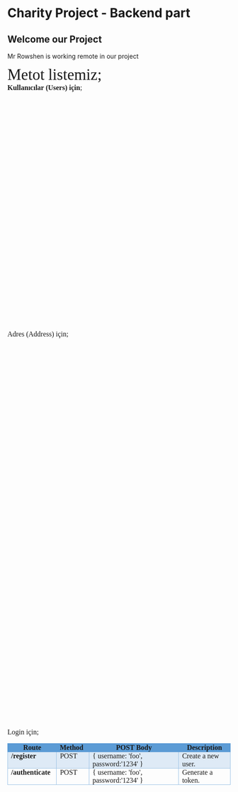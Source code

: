 # Charity Project - Backend part
## Welcome our Project
Mr Rowshen is working remote in our project

<p style='margin:0in;margin-bottom:.0001pt;font-size:16px;font-family:"Times New Roman",serif;'><span style="font-size:35px;">Metot listemiz;</span></p>
<p style='margin:0in;margin-bottom:.0001pt;font-size:16px;font-family:"Times New Roman",serif;'><strong>Kullanıcılar (Users) i&ccedil;in</strong>;</p>
<table style="width: 0.0pt;border-collapse:collapse;border: none;">
    <tbody>
        <tr>
            <td style="width: 14.966%; border-top: 1pt solid rgb(91, 155, 213); border-bottom: 1pt solid rgb(91, 155, 213); border-left: 1pt solid rgb(91, 155, 213); border-image: initial; border-right: none; background: rgb(91, 155, 213); padding: 0in 5.4pt; vertical-align: top;">
                <p style='margin:0in;margin-bottom:.0001pt;font-size:16px;font-family:"Times New Roman",serif;text-align:center;'><strong>Route</strong></p>
            </td>
            <td style="width: 9.6599%; border-top: 1pt solid rgb(91, 155, 213); border-left: none; border-bottom: 1pt solid rgb(91, 155, 213); border-right: none; background: rgb(91, 155, 213); padding: 0in 5.4pt; vertical-align: top;">
                <p style='margin:0in;margin-bottom:.0001pt;font-size:16px;font-family:"Times New Roman",serif;'><strong>Method</strong></p>
            </td>
            <td style="width: 30.7815%; border-top: 1pt solid rgb(91, 155, 213); border-left: none; border-bottom: 1pt solid rgb(91, 155, 213); border-right: none; background: rgb(91, 155, 213); padding: 0in 5.4pt; vertical-align: top;">
                <p style='margin:0in;margin-bottom:.0001pt;font-size:16px;font-family:"Times New Roman",serif;text-align:center;'><strong>POST Body</strong></p>
            </td>
            <td style="width: 40.1914%; border-top: 1pt solid rgb(91, 155, 213); border-right: 1pt solid rgb(91, 155, 213); border-bottom: 1pt solid rgb(91, 155, 213); border-image: initial; border-left: none; background: rgb(91, 155, 213); padding: 0in 5.4pt; vertical-align: top;">
                <p style='margin:0in;margin-bottom:.0001pt;font-size:16px;font-family:"Times New Roman",serif;text-align:center;'><strong>Description</strong></p>
            </td>
        </tr>
        <tr>
            <td style="width: 14.966%; border-right: 1pt solid rgb(156, 194, 229); border-bottom: 1pt solid rgb(156, 194, 229); border-left: 1pt solid rgb(156, 194, 229); border-image: initial; border-top: none; background: rgb(222, 234, 246); padding: 0in 5.4pt; vertical-align: top;">
                <p style='margin:0in;margin-bottom:.0001pt;font-size:16px;font-family:"Times New Roman",serif;'><strong><span style="color:red;">/api/users</span></strong></p>
            </td>
            <td style="width: 9.6599%; border-top: none; border-left: none; border-bottom: 1pt solid rgb(156, 194, 229); border-right: 1pt solid rgb(156, 194, 229); background: rgb(222, 234, 246); padding: 0in 5.4pt; vertical-align: top;">
                <p style='margin:0in;margin-bottom:.0001pt;font-size:16px;font-family:"Times New Roman",serif;'>GET</p>
            </td>
            <td style="width: 30.7815%; border-top: none; border-left: none; border-bottom: 1pt solid rgb(156, 194, 229); border-right: 1pt solid rgb(156, 194, 229); background: rgb(222, 234, 246); padding: 0in 5.4pt; vertical-align: top;">
                <p style='margin:0in;margin-bottom:.0001pt;font-size:16px;font-family:"Times New Roman",serif;'>Empty</p>
            </td>
            <td style="width: 40.1914%; border-top: none; border-left: none; border-bottom: 1pt solid rgb(156, 194, 229); border-right: 1pt solid rgb(156, 194, 229); background: rgb(222, 234, 246); padding: 0in 5.4pt; vertical-align: top;">
                <p style='margin:0in;margin-bottom:.0001pt;font-size:16px;font-family:"Times New Roman",serif;'>List all users.</p>
            </td>
        </tr>
        <tr>
            <td style="width: 14.966%; border-right: 1pt solid rgb(156, 194, 229); border-bottom: 1pt solid rgb(156, 194, 229); border-left: 1pt solid rgb(156, 194, 229); border-image: initial; border-top: none; padding: 0in 5.4pt; vertical-align: top;">
                <p style='margin:0in;margin-bottom:.0001pt;font-size:16px;font-family:"Times New Roman",serif;'><strong><span style="color:  red;">/api/users</span></strong></p>
            </td>
            <td style="width: 9.6599%; border-top: none; border-left: none; border-bottom: 1pt solid rgb(156, 194, 229); border-right: 1pt solid rgb(156, 194, 229); padding: 0in 5.4pt; vertical-align: top;">
                <p style='margin:0in;margin-bottom:.0001pt;font-size:16px;font-family:"Times New Roman",serif;'>POST</p>
            </td>
            <td style="width: 30.7815%; border-top: none; border-left: none; border-bottom: 1pt solid rgb(156, 194, 229); border-right: 1pt solid rgb(156, 194, 229); padding: 0in 5.4pt; vertical-align: top;">
                <p style='margin:0in;margin-bottom:.0001pt;font-size:16px;font-family:"Times New Roman",serif;line-height:13.5pt;background:#FFFFFE;'><span style='font-size:12px;font-family:"Courier New";color:black;'>{</span></p>
                <p style='margin:0in;margin-bottom:.0001pt;font-size:16px;font-family:"Times New Roman",serif;line-height:13.5pt;background:#FFFFFE;'><span style='font-size:12px;font-family:"Courier New";color:#A31515;'>&quot;firstname&quot;</span><span style='font-size:12px;font-family:"Courier New";color:black;'>:</span><span style='font-size:12px;font-family:"Courier New";color:#0451A5;'>&quot;davut&quot;</span><span style='font-size:12px;font-family:"Courier New";color:black;'>,</span><br><span style='font-size:12px;font-family:"Courier New";color:#A31515;'>&quot;lastname&quot;</span><span style='font-size:12px;font-family:"Courier New";color:black;'>:</span><span style='font-size:12px;font-family:"Courier New";color:#0451A5;'>&quot;blk&quot;</span><span style='font-size:12px;font-family:"Courier New";color:black;'>,</span><span style='font-size:12px;font-family:"Courier New";color:#A31515;'>&nbsp;</span><br><span style='font-size:12px;font-family:"Courier New";color:#A31515;'>&quot;email&quot;</span><span style='font-size:12px;font-family:  "Courier New";color:black;'>:</span><span style='font-size:12px;font-family:"Courier New";color:#0451A5;'>&quot;dvut@mail.com&quot;</span><span style='font-size:12px;font-family:"Courier New";color:black;'>,</span><br><span style='font-size:12px;font-family:"Courier New";color:#A31515;'>&quot;username&quot;</span><span style='font-size:12px;font-family:"Courier New";color:black;'>:</span><span style='font-size:12px;font-family:"Courier New";color:#0451A5;'>&quot;dvtblk&quot;</span><span style='font-size:12px;font-family:"Courier New";color:black;'>,</span><br><span style='font-size:12px;font-family:"Courier New";color:#A31515;'>&quot;password&quot;</span><span style='font-size:12px;font-family:"Courier New";color:black;'>:</span><span style='font-size:12px;font-family:"Courier New";color:#0451A5;'>&quot;dvtblk&quot;</span><span style='font-size:12px;font-family:"Courier New";color:black;'>,</span><br><span style='font-size:12px;font-family:"Courier New";color:#A31515;'>&quot;phone&quot;</span><span style='font-size:12px;font-family:"Courier New";color:black;'>:</span><span style='font-size:12px;font-family:"Courier New";color:#0451A5;'>&quot;+123456789&quot;</span></p>
                <p style='margin:0in;margin-bottom:.0001pt;font-size:16px;font-family:"Times New Roman",serif;line-height:13.5pt;background:#FFFFFE;'><span style='font-size:12px;font-family:"Courier New";color:black;'>}</span></p>
                <p style='margin:0in;margin-bottom:.0001pt;font-size:16px;font-family:"Times New Roman",serif;'>&nbsp;</p>
            </td>
            <td style="width: 40.1914%; border-top: none; border-left: none; border-bottom: 1pt solid rgb(156, 194, 229); border-right: 1pt solid rgb(156, 194, 229); padding: 0in 5.4pt; vertical-align: top;">
                <p style='margin:0in;margin-bottom:.0001pt;font-size:16px;font-family:"Times New Roman",serif;'><span style="font-size:11px;">Create a new user.</span></p>
                <p style='margin:0in;margin-bottom:.0001pt;font-size:16px;font-family:"Times New Roman",serif;line-height:13.5pt;background:#FFFFFE;'><span style='font-size:11px;font-family:"Courier New";color:black;'>[ {</span><br><span style='font-size:11px;font-family:"Courier New";color:#A31515;'>&quot;role&quot;</span><span style='font-size:11px;font-family:"Courier New";color:black;'>:&nbsp;</span><span style='font-size:11px;font-family:"Courier New";color:#0451A5;'>&quot;User&quot;</span><span style='font-size:11px;font-family:"Courier New";color:black;'>,</span><br><span style='font-size:11px;font-family:"Courier New";color:#A31515;'>&quot;firstname&quot;</span><span style='font-size:11px;font-family:"Courier New";color:black;'>:&nbsp;</span><span style='font-size:11px;font-family:"Courier New";color:#0451A5;'>&quot;davut&quot;</span><span style='font-size:11px;font-family:"Courier New";color:black;'>,</span><br><span style='font-size:11px;font-family:"Courier New";color:#A31515;'>&quot;lastname&quot;</span><span style='font-size:11px;font-family:"Courier New";color:black;'>:&nbsp;</span><span style='font-size:11px;font-family:"Courier New";color:#0451A5;'>&quot;blk&quot;</span><span style='font-size:11px;font-family:"Courier New";color:black;'>,</span><br><span style='font-size:11px;font-family:"Courier New";color:#A31515;'>&quot;email&quot;</span><span style='font-size:11px;font-family:"Courier New";color:black;'>:&nbsp;</span><span style='font-size:11px;font-family:"Courier New";color:#0451A5;'>&quot;davt@mail.com&quot;</span><span style='font-size:11px;font-family:"Courier New";color:black;'>,</span><br><span style='font-size:11px;font-family:"Courier New";color:#A31515;'>&quot;username&quot;</span><span style='font-size:11px;font-family:"Courier New";color:black;'>:&nbsp;</span><span style='font-size:11px;font-family:"Courier New";color:#0451A5;'>&quot;dvtblk&quot;</span><span style='font-size:11px;font-family:"Courier New";color:black;'>,</span><br><span style='font-size:11px;font-family:"Courier New";color:#A31515;'>&quot;password&quot;</span><span style='font-size:11px;font-family:"Courier New";color:black;'>:&nbsp;</span><span style='font-size:11px;font-family:"Courier New";color:#0451A5;'>&quot;dvtblk&quot;</span><span style='font-size:11px;font-family:"Courier New";color:black;'>,</span><br><span style='font-size:11px;font-family:"Courier New";color:#A31515;'>&quot;company&quot;</span><span style='font-size:11px;font-family:"Courier New";color:black;'>:&nbsp;</span><strong><span style='font-size:11px;font-family:"Courier New";color:#0451A5;'>null</span></strong><span style='font-size:11px;font-family:"Courier New";color:black;'>,</span><br><span style='font-size:11px;font-family:"Courier New";color:#A31515;'>&quot;address&quot;</span><span style='font-size:11px;font-family:"Courier New";color:black;'>:&nbsp;</span><strong><span style='font-size:11px;font-family:"Courier New";color:#0451A5;'>null</span></strong><span style='font-size:11px;font-family:"Courier New";color:black;'>,</span><br><span style='font-size:11px;font-family:"Courier New";color:#A31515;'>&quot;phone&quot;</span><span style='font-size:11px;font-family:"Courier New";color:black;'>:&nbsp;</span><span style='font-size:11px;font-family:"Courier New";color:#098658;'>123456789</span><span style='font-size:11px;font-family:"Courier New";color:black;'>,</span><br><span style='font-size:11px;font-family:"Courier New";color:#A31515;'>&quot;last_login&quot;</span><span style='font-size:11px;font-family:"Courier New";color:black;'>:&nbsp;</span><span style='font-size:11px;font-family:"Courier New";color:#0451A5;'>&quot;2021-03-18T14:52:37.047Z&quot;</span><span style='font-size:11px;font-family:"Courier New";color:black;'>,</span><br><span style='font-size:11px;font-family:"Courier New";color:#A31515;'>&quot;id&quot;</span><span style='font-size:11px;font-family:"Courier New";color:black;'>:&nbsp;</span><span style='font-size:11px;font-family:"Courier New";color:#0451A5;'>&quot;6053693574905c049a25c9d8&quot;</span><br><span style='font-size:11px;font-family:"Courier New";color:black;'>&nbsp;}]</span></p>
            </td>
        </tr>
        <tr>
            <td style="width: 14.966%; border-right: 1pt solid rgb(156, 194, 229); border-bottom: 1pt solid rgb(156, 194, 229); border-left: 1pt solid rgb(156, 194, 229); border-image: initial; border-top: none; background: rgb(222, 234, 246); padding: 0in 5.4pt; vertical-align: top;">
                <p style='margin:0in;margin-bottom:.0001pt;font-size:16px;font-family:"Times New Roman",serif;'><strong><span style="color:red;">/api/users/:id</span></strong></p>
            </td>
            <td style="width: 9.6599%; border-top: none; border-left: none; border-bottom: 1pt solid rgb(156, 194, 229); border-right: 1pt solid rgb(156, 194, 229); background: rgb(222, 234, 246); padding: 0in 5.4pt; vertical-align: top;">
                <p style='margin:0in;margin-bottom:.0001pt;font-size:16px;font-family:"Times New Roman",serif;'>GET</p>
            </td>
            <td style="width: 30.7815%; border-top: none; border-left: none; border-bottom: 1pt solid rgb(156, 194, 229); border-right: 1pt solid rgb(156, 194, 229); background: rgb(222, 234, 246); padding: 0in 5.4pt; vertical-align: top;">
                <p style='margin:0in;margin-bottom:.0001pt;font-size:16px;font-family:"Times New Roman",serif;'>Empty</p>
            </td>
            <td style="width: 40.1914%; border-top: none; border-left: none; border-bottom: 1pt solid rgb(156, 194, 229); border-right: 1pt solid rgb(156, 194, 229); background: rgb(222, 234, 246); padding: 0in 5.4pt; vertical-align: top;">
                <p style='margin:0in;margin-bottom:.0001pt;font-size:16px;font-family:"Times New Roman",serif;'>Get a user.</p>
            </td>
        </tr>
        <tr>
            <td style="width: 14.966%; border-right: 1pt solid rgb(156, 194, 229); border-bottom: 1pt solid rgb(156, 194, 229); border-left: 1pt solid rgb(156, 194, 229); border-image: initial; border-top: none; padding: 0in 5.4pt; vertical-align: top;">
                <p style='margin:0in;margin-bottom:.0001pt;font-size:16px;font-family:"Times New Roman",serif;'><strong><span style="color:  red;">/api/users/:id</span></strong></p>
            </td>
            <td style="width: 9.6599%; border-top: none; border-left: none; border-bottom: 1pt solid rgb(156, 194, 229); border-right: 1pt solid rgb(156, 194, 229); padding: 0in 5.4pt; vertical-align: top;">
                <p style='margin:0in;margin-bottom:.0001pt;font-size:16px;font-family:"Times New Roman",serif;'>PUT</p>
            </td>
            <td style="width: 30.7815%; border-top: none; border-left: none; border-bottom: 1pt solid rgb(156, 194, 229); border-right: 1pt solid rgb(156, 194, 229); padding: 0in 5.4pt; vertical-align: top;">
                <p style='margin:0in;margin-bottom:.0001pt;font-size:16px;font-family:"Times New Roman",serif;line-height:13.5pt;background:#FFFFFE;'><span style='font-size:12px;font-family:"Courier New";color:black;'>{</span></p>
                <p style='margin:0in;margin-bottom:.0001pt;font-size:16px;font-family:"Times New Roman",serif;line-height:13.5pt;background:#FFFFFE;'><span style='font-size:12px;font-family:"Courier New";color:#A31515;'>&quot;firstname&quot;</span><span style='font-size:12px;font-family:"Courier New";color:black;'>:</span><span style='font-size:12px;font-family:"Courier New";color:#0451A5;'>&quot;john2&quot;</span><span style='font-size:12px;font-family:"Courier New";color:black;'>,</span><br><span style='font-size:12px;font-family:"Courier New";color:#A31515;'>&quot;lastname&quot;</span><span style='font-size:12px;font-family:"Courier New";color:black;'>:</span><span style='font-size:12px;font-family:"Courier New";color:#0451A5;'>&quot;doe2&quot;</span><span style='font-size:12px;font-family:"Courier New";color:black;'>, &nbsp;&nbsp;</span><br><span style='font-size:12px;font-family:"Courier New";color:#A31515;'>&quot;email&quot;</span><span style='font-size:12px;font-family:"Courier New";color:black;'>:</span><span style='font-size:12px;font-family:"Courier New";color:#0451A5;'>&quot;jhn@exple.com&quot;</span><span style='font-size:12px;font-family:"Courier New";color:black;'>,</span><br><span style='font-size:12px;font-family:"Courier New";color:#A31515;'>&quot;username&quot;</span><span style='font-size:12px;font-family:"Courier New";color:black;'>:</span><span style='font-size:12px;font-family:"Courier New";color:#0451A5;'>&quot;johndoe2&quot;</span><span style='font-size:12px;font-family:"Courier New";color:black;'>,</span><br><span style='font-size:12px;font-family:"Courier New";color:#A31515;'>&quot;password&quot;</span><span style='font-size:12px;font-family:"Courier New";color:black;'>:</span><span style='font-size:12px;font-family:"Courier New";color:#0451A5;'>&quot;johndoe2&quot;</span><span style='font-size:12px;font-family:"Courier New";color:black;'>,</span><br><span style='font-size:12px;font-family:"Courier New";color:#A31515;'>&quot;phone&quot;</span><span style='font-size:12px;font-family:"Courier New";color:black;'>:</span><span style='font-size:12px;font-family:"Courier New";color:#0451A5;'>&quot;+12345678922222&quot;</span></p>
                <p style='margin:0in;margin-bottom:.0001pt;font-size:16px;font-family:"Times New Roman",serif;line-height:13.5pt;background:#FFFFFE;'><span style='font-size:12px;font-family:"Courier New";color:black;'>}</span></p>
            </td>
            <td style="width: 40.1914%; border-top: none; border-left: none; border-bottom: 1pt solid rgb(156, 194, 229); border-right: 1pt solid rgb(156, 194, 229); padding: 0in 5.4pt; vertical-align: top;">
                <p style='margin:0in;margin-bottom:.0001pt;font-size:16px;font-family:"Times New Roman",serif;'>Update a user with new info.</p>
            </td>
        </tr>
        <tr>
            <td style="width: 14.966%; border-right: 1pt solid rgb(156, 194, 229); border-bottom: 1pt solid rgb(156, 194, 229); border-left: 1pt solid rgb(156, 194, 229); border-image: initial; border-top: none; background: rgb(222, 234, 246); padding: 0in 5.4pt; vertical-align: top;">
                <p style='margin:0in;margin-bottom:.0001pt;font-size:16px;font-family:"Times New Roman",serif;'><strong><span style="color:red;">/api/users/:id</span></strong></p>
            </td>
            <td style="width: 9.6599%; border-top: none; border-left: none; border-bottom: 1pt solid rgb(156, 194, 229); border-right: 1pt solid rgb(156, 194, 229); background: rgb(222, 234, 246); padding: 0in 5.4pt; vertical-align: top;">
                <p style='margin:0in;margin-bottom:.0001pt;font-size:16px;font-family:"Times New Roman",serif;'>DELETE</p>
            </td>
            <td style="width: 30.7815%; border-top: none; border-left: none; border-bottom: 1pt solid rgb(156, 194, 229); border-right: 1pt solid rgb(156, 194, 229); background: rgb(222, 234, 246); padding: 0in 5.4pt; vertical-align: top;">
                <p style='margin:0in;margin-bottom:.0001pt;font-size:16px;font-family:"Times New Roman",serif;'>Empty</p>
            </td>
            <td style="width: 40.1914%; border-top: none; border-left: none; border-bottom: 1pt solid rgb(156, 194, 229); border-right: 1pt solid rgb(156, 194, 229); background: rgb(222, 234, 246); padding: 0in 5.4pt; vertical-align: top;">
                <p style='margin:0in;margin-bottom:.0001pt;font-size:16px;font-family:"Times New Roman",serif;'>Delete a user.</p>
            </td>
        </tr>
        <tr>
            <td style="width: 14.966%; border-right: 1pt solid rgb(156, 194, 229); border-bottom: 1pt solid rgb(156, 194, 229); border-left: 1pt solid rgb(156, 194, 229); border-image: initial; border-top: none; padding: 0in 5.4pt; vertical-align: top;">
                <p style='margin:0in;margin-bottom:.0001pt;font-size:16px;font-family:"Times New Roman",serif;'><strong><span style="color:  red;">/api/users/</span></strong></p>
            </td>
            <td style="width: 9.6599%; border-top: none; border-left: none; border-bottom: 1pt solid rgb(156, 194, 229); border-right: 1pt solid rgb(156, 194, 229); padding: 0in 5.4pt; vertical-align: top;">
                <p style='margin:0in;margin-bottom:.0001pt;font-size:16px;font-family:"Times New Roman",serif;'><span style="color:red;">DELETE</span></p>
            </td>
            <td style="width: 30.7815%; border-top: none; border-left: none; border-bottom: 1pt solid rgb(156, 194, 229); border-right: 1pt solid rgb(156, 194, 229); padding: 0in 5.4pt; vertical-align: top;">
                <p style='margin:0in;margin-bottom:.0001pt;font-size:16px;font-family:"Times New Roman",serif;'><span style="color:red;">Empty</span></p>
            </td>
            <td style="width: 40.1914%; border-top: none; border-left: none; border-bottom: 1pt solid rgb(156, 194, 229); border-right: 1pt solid rgb(156, 194, 229); padding: 0in 5.4pt; vertical-align: top;">
                <p style='margin:0in;margin-bottom:.0001pt;font-size:16px;font-family:"Times New Roman",serif;'><span style="color:red;">Delete all users.</span></p>
            </td>
        </tr>
    </tbody>
</table>
<p style='margin:0in;margin-bottom:.0001pt;font-size:16px;font-family:"Times New Roman",serif;'>Adres (Address) i&ccedil;in;</p>
<table style="width: 0.0pt;border-collapse:collapse;border: none;">
    <tbody>
        <tr>
            <td style="width: 112.25pt;border-top: 1pt solid rgb(91, 155, 213);border-bottom: 1pt solid rgb(91, 155, 213);border-left: 1pt solid rgb(91, 155, 213);border-image: initial;border-right: none;background: rgb(91, 155, 213);padding: 0in 5.4pt;vertical-align: top;">
                <p style='margin:0in;margin-bottom:.0001pt;font-size:16px;font-family:"Times New Roman",serif;text-align:center;'><strong>Route</strong></p>
            </td>
            <td style="width: 40.5pt;border-top: 1pt solid rgb(91, 155, 213);border-left: none;border-bottom: 1pt solid rgb(91, 155, 213);border-right: none;background: rgb(91, 155, 213);padding: 0in 5.4pt;vertical-align: top;">
                <p style='margin:0in;margin-bottom:.0001pt;font-size:16px;font-family:"Times New Roman",serif;'><strong>Method</strong></p>
            </td>
            <td style="width: 36.1702%; border-top: 1pt solid rgb(91, 155, 213); border-left: none; border-bottom: 1pt solid rgb(91, 155, 213); border-right: none; background: rgb(91, 155, 213); padding: 0in 5.4pt; vertical-align: top;">
                <p style='margin:0in;margin-bottom:.0001pt;font-size:16px;font-family:"Times New Roman",serif;text-align:center;'><strong>POST Body</strong></p>
            </td>
            <td style="width: 35.1882%; border-top: 1pt solid rgb(91, 155, 213); border-right: 1pt solid rgb(91, 155, 213); border-bottom: 1pt solid rgb(91, 155, 213); border-image: initial; border-left: none; background: rgb(91, 155, 213); padding: 0in 5.4pt; vertical-align: top;">
                <p style='margin:0in;margin-bottom:.0001pt;font-size:16px;font-family:"Times New Roman",serif;text-align:center;'><strong>Description</strong></p>
            </td>
        </tr>
        <tr>
            <td style="width: 112.25pt;border-right: 1pt solid rgb(156, 194, 229);border-bottom: 1pt solid rgb(156, 194, 229);border-left: 1pt solid rgb(156, 194, 229);border-image: initial;border-top: none;background: rgb(222, 234, 246);padding: 0in 5.4pt;vertical-align: top;">
                <p style='margin:0in;margin-bottom:.0001pt;font-size:16px;font-family:"Times New Roman",serif;'><strong>/api/address</strong></p>
            </td>
            <td style="width: 40.5pt;border-top: none;border-left: none;border-bottom: 1pt solid rgb(156, 194, 229);border-right: 1pt solid rgb(156, 194, 229);background: rgb(222, 234, 246);padding: 0in 5.4pt;vertical-align: top;">
                <p style='margin:0in;margin-bottom:.0001pt;font-size:16px;font-family:"Times New Roman",serif;'>GET</p>
            </td>
            <td style="width: 36.1702%; border-top: none; border-left: none; border-bottom: 1pt solid rgb(156, 194, 229); border-right: 1pt solid rgb(156, 194, 229); background: rgb(222, 234, 246); padding: 0in 5.4pt; vertical-align: top;">
                <p style='margin:0in;margin-bottom:.0001pt;font-size:16px;font-family:"Times New Roman",serif;'>Empty</p>
            </td>
            <td style="width: 35.1882%; border-top: none; border-left: none; border-bottom: 1pt solid rgb(156, 194, 229); border-right: 1pt solid rgb(156, 194, 229); background: rgb(222, 234, 246); padding: 0in 5.4pt; vertical-align: top;">
                <p style='margin:0in;margin-bottom:.0001pt;font-size:16px;font-family:"Times New Roman",serif;'>List all addresses.</p>
            </td>
        </tr>
        <tr>
            <td style="width: 112.25pt;border-right: 1pt solid rgb(156, 194, 229);border-bottom: 1pt solid rgb(156, 194, 229);border-left: 1pt solid rgb(156, 194, 229);border-image: initial;border-top: none;padding: 0in 5.4pt;height: 8.75pt;vertical-align: top;">
                <p style='margin:0in;margin-bottom:.0001pt;font-size:16px;font-family:"Times New Roman",serif;'><strong>/api/address</strong></p>
            </td>
            <td style="width: 40.5pt;border-top: none;border-left: none;border-bottom: 1pt solid rgb(156, 194, 229);border-right: 1pt solid rgb(156, 194, 229);padding: 0in 5.4pt;height: 8.75pt;vertical-align: top;">
                <p style='margin:0in;margin-bottom:.0001pt;font-size:16px;font-family:"Times New Roman",serif;'>POST</p>
            </td>
            <td style="width: 36.1702%; border-top: none; border-left: none; border-bottom: 1pt solid rgb(156, 194, 229); border-right: 1pt solid rgb(156, 194, 229); padding: 0in 5.4pt; height: 8.75pt; vertical-align: top;">
                <p style='margin:0in;margin-bottom:.0001pt;font-size:16px;font-family:"Times New Roman",serif;line-height:13.5pt;background:#FFFFFE;'><span style='font-size:12px;font-family:"Courier New";color:black;'>{</span><br><span style='font-size:12px;font-family:"Courier New";color:#A31515;'>&quot;address_name&quot;</span><span style='font-size:12px;font-family:"Courier New";color:black;'>:</span><span style='font-size:12px;font-family:"Courier New";color:#0451A5;'>&quot;ev&quot;</span><span style='font-size:12px;font-family:"Courier New";color:black;'>,</span><br><span style='font-size:12px;font-family:"Courier New";color:#A31515;'>&quot;address_title&quot;</span><span style='font-size:12px;font-family:"Courier New";color:black;'>:</span><span style='font-size:12px;font-family:"Courier New";color:#0451A5;'>&quot;Evim&quot;</span><span style='font-size:12px;font-family:"Courier New";color:black;'>,</span><br><span style='font-size:12px;font-family:"Courier New";color:#A31515;'>&quot;country&quot;</span><span style='font-size:12px;font-family:"Courier New";color:black;'>:</span><span style='font-size:12px;font-family:"Courier New";color:#0451A5;'>&quot;Turkey&quot;</span><span style='font-size:12px;font-family:"Courier New";color:black;'>,</span><br><span style='font-size:12px;font-family:"Courier New";color:#A31515;'>&quot;city&quot;</span><span style='font-size:12px;font-family:"Courier New";color:black;'>:</span><span style='font-size:12px;font-family:"Courier New";color:#0451A5;'>&quot;Manisa&quot;</span><span style='font-size:12px;font-family:"Courier New";color:black;'>,</span><br><span style='font-size:12px;font-family:"Courier New";color:#A31515;'>&quot;state&quot;</span><span style='font-size:12px;font-family:"Courier New";color:black;'>:</span><span style='font-size:12px;font-family:"Courier New";color:#0451A5;'>&quot;Turgutlu&quot;</span><span style='font-size:12px;font-family:"Courier New";color:black;'>,</span><br><span style='font-size:12px;font-family:"Courier New";color:#A31515;'>&quot;post_code&quot;</span><span style='font-size:12px;font-family:"Courier New";color:black;'>:</span><span style='font-size:12px;font-family:"Courier New";color:#0451A5;'>&quot;45310&quot;</span><span style='font-size:12px;font-family:"Courier New";color:black;'>,</span><br><span style='font-size:12px;font-family:"Courier New";color:#A31515;'>&quot;id&quot;</span><span style='font-size:12px;font-family:"Courier New";color:black;'>:</span><span style='font-size:12px;font-family:"Courier New";color:#0451A5;'>&quot;</span><span style='font-size: 9px; font-family: "Courier New"; color: rgb(4, 81, 165);'>6053704974905c049a25c9de</span><span style='font-size:12px;font-family:"Courier New";color:#0451A5;'>&quot;</span><br><span style='font-size:12px;font-family:"Courier New";color:black;'>}</span></p>
            </td>
            <td style="width: 35.1882%; border-top: none; border-left: none; border-bottom: 1pt solid rgb(156, 194, 229); border-right: 1pt solid rgb(156, 194, 229); padding: 0in 5.4pt; height: 8.75pt; vertical-align: top;">
                <p style='margin:0in;margin-bottom:.0001pt;font-size:16px;font-family:"Times New Roman",serif;line-height:13.5pt;background:#FFFFFE;'><span style="font-size:11px;">Create a new address.</span><span style='font-size:11px;font-family:"Courier New";color:black;'>&nbsp;{</span><br><span style='font-size:11px;font-family:"Courier New";color:#A31515;'>&quot;role&quot;</span><span style='font-size:11px;font-family:"Courier New";color:black;'>:&nbsp;</span><span style='font-size:11px;font-family:"Courier New";color:#0451A5;'>&quot;User&quot;</span><span style='font-size:11px;font-family:"Courier New";color:black;'>,</span><br><span style='font-size:11px;font-family:"Courier New";color:#A31515;'>&quot;firstname&quot;</span><span style='font-size:11px;font-family:"Courier New";color:black;'>:&nbsp;</span><span style='font-size:11px;font-family:"Courier New";color:#0451A5;'>&quot;john3</span><br><span style='font-size:11px;font-family:"Courier New";color:#A31515;'>&quot;lastname&quot;</span><span style='font-size:11px;font-family:"Courier New";color:black;'>:&nbsp;</span><span style='font-size:11px;font-family:"Courier New";color:#0451A5;'>&quot;doe2&quot;</span><span style='font-size:11px;font-family:"Courier New";color:black;'>,</span><br><span style='font-size:11px;font-family:"Courier New";color:#A31515;'>&quot;email&quot;</span><span style='font-size:11px;font-family:"Courier New";color:black;'>:&nbsp;</span><span style='font-size:11px;font-family:"Courier New";color:#0451A5;'>&quot;john@exple2.com&quot;</span><span style='font-size:11px;font-family:"Courier New";color:black;'>,</span><br><span style='font-size:11px;font-family:"Courier New";color:#A31515;'>&quot;username&quot;</span><span style='font-size:11px;font-family:"Courier New";color:black;'>:&nbsp;</span><span style='font-size:11px;font-family:"Courier New";color:#0451A5;'>&quot;johndoe3&quot;</span><span style='font-size:11px;font-family:"Courier New";color:black;'>,</span><br><span style='font-size:11px;font-family:"Courier New";color:#A31515;'>&quot;password&quot;</span><span style='font-size:11px;font-family:"Courier New";color:black;'>:&nbsp;</span><span style='font-size:11px;font-family:"Courier New";color:#0451A5;'>&quot;johndoe2&quot;</span><span style='font-size:11px;font-family:"Courier New";color:black;'>,</span><br><span style='font-size:11px;font-family:"Courier New";color:#A31515;'>&quot;company&quot;</span><span style='font-size:11px;font-family:"Courier New";color:black;'>:&nbsp;</span><strong><span style='font-size:11px;font-family:"Courier New";color:#0451A5;'>null</span></strong><span style='font-size:11px;font-family:"Courier New";color:black;'>,</span><br><strong><span style='font-size:11px;font-family:"Courier New";color:#FFC000;'>&quot;</span></strong><strong><span style='font-size:11px;font-family:"Courier New";color:#C00000;'>address</span></strong><strong><span style='font-size:11px;font-family:"Courier New";color:#FFC000;'>&quot;:&nbsp;</span></strong><strong><span style='font-size:11px;font-family:"Courier New";color:#00B050;'>&quot;</span><span style='font-size: 8px; font-family: "Courier New"; color: rgb(0, 176, 80);'>605377f94ab73b05a7343664</span><span style='font-size:11px;font-family:"Courier New";color:#00B050;'>&quot;,</span></strong><br><span style='font-size:11px;font-family:"Courier New";color:#A31515;'>&quot;phone&quot;</span><span style='font-size:11px;font-family:"Courier New";color:black;'>:&nbsp;</span><span style='font-size:11px;font-family:"Courier New";color:#0070C0;'>12345678922222</span><span style='font-size:11px;font-family:"Courier New";color:black;'>,</span><br><span style='font-size:11px;font-family:"Courier New";color:#A31515;'>&quot;last_login&quot;</span><span style='font-size:11px;font-family:"Courier New";color:black;'>:&nbsp;</span><br><span style='font-size: 11px; font-family: "Courier New"; color: rgb(4, 81, 165);'>&quot;</span><span style="font-size: 11px;"><span style='font-family: "Courier New"; color: rgb(4, 81, 165);'>2021-03-18T15:22:49.571Z&quot;</span><span style='font-family: "Courier New"; color: black;'>,</span><br></span><span style='font-size:11px;font-family:"Courier New";color:#A31515;'>&quot;id&quot;</span><span style='font-size:11px;font-family:"Courier New";color:black;'>:&nbsp;</span><br><span style='font-size:11px;font-family:"Courier New";color:#0451A5;'>&quot;</span><span style='font-size: 11px; font-family: "Courier New"; color: rgb(4, 81, 165);'>6053704974905c049a25c9de</span><span style='font-size:11px;font-family:"Courier New";color:#0451A5;'>&quot;</span><br><span style='font-size:11px;font-family:"Courier New";color:black;'>}</span></p>
                <p style='margin:0in;margin-bottom:.0001pt;font-size:16px;font-family:"Times New Roman",serif;line-height:13.5pt;background:#FFFFFE;'><span style='font-size:11px;font-family:"Courier New";color:black;'>&nbsp;</span></p>
                <p style='margin:0in;margin-bottom:.0001pt;font-size:16px;font-family:"Times New Roman",serif;line-height:13.5pt;background:#FFFFFE;'><span style="font-size:7px;">&nbsp;</span></p>
            </td>
        </tr>
        <tr>
            <td style="width: 112.25pt;border-right: 1pt solid rgb(156, 194, 229);border-bottom: 1pt solid rgb(156, 194, 229);border-left: 1pt solid rgb(156, 194, 229);border-image: initial;border-top: none;background: rgb(222, 234, 246);padding: 0in 5.4pt;vertical-align: top;">
                <p style='margin:0in;margin-bottom:.0001pt;font-size:16px;font-family:"Times New Roman",serif;'><strong>/api/ address /:id</strong></p>
            </td>
            <td style="width: 40.5pt;border-top: none;border-left: none;border-bottom: 1pt solid rgb(156, 194, 229);border-right: 1pt solid rgb(156, 194, 229);background: rgb(222, 234, 246);padding: 0in 5.4pt;vertical-align: top;">
                <p style='margin:0in;margin-bottom:.0001pt;font-size:16px;font-family:"Times New Roman",serif;'>GET</p>
            </td>
            <td style="width: 36.1702%; border-top: none; border-left: none; border-bottom: 1pt solid rgb(156, 194, 229); border-right: 1pt solid rgb(156, 194, 229); background: rgb(222, 234, 246); padding: 0in 5.4pt; vertical-align: top;">
                <p style='margin:0in;margin-bottom:.0001pt;font-size:16px;font-family:"Times New Roman",serif;'>Empty</p>
                <p style='margin:0in;margin-bottom:.0001pt;font-size:16px;font-family:"Times New Roman",serif;'>&nbsp;</p>
                <p style='margin:0in;margin-bottom:.0001pt;font-size:16px;font-family:"Times New Roman",serif;'>&nbsp;</p>
                <p style='margin:0in;margin-bottom:.0001pt;font-size:16px;font-family:"Times New Roman",serif;'>&nbsp;</p>
                <p style='margin:0in;margin-bottom:.0001pt;font-size:16px;font-family:"Times New Roman",serif;'>&nbsp;</p>
            </td>
            <td style="width: 35.1882%; border-top: none; border-left: none; border-bottom: 1pt solid rgb(156, 194, 229); border-right: 1pt solid rgb(156, 194, 229); background: rgb(222, 234, 246); padding: 0in 5.4pt; vertical-align: top;">
                <p style='margin:0in;margin-bottom:.0001pt;font-size:16px;font-family:"Times New Roman",serif;'>Get an address.</p>
                <p style='margin:0in;margin-bottom:.0001pt;font-size:16px;font-family:"Times New Roman",serif;line-height:13.5pt;background:#FFFFFE;'><span style='font-size:11px;font-family:"Courier New";color:black;'>{</span></p>
                <p style='margin:0in;margin-bottom:.0001pt;font-size:16px;font-family:"Times New Roman",serif;line-height:13.5pt;background:#FFFFFE;'><span style='font-size:11px;font-family:"Courier New";color:#A31515;'>&quot;address_name&quot;</span><span style='font-size:11px;font-family:"Courier New";color:black;'>:&nbsp;</span><span style='font-size:11px;font-family:"Courier New";color:#0451A5;'>&quot;ev&quot;</span><span style='font-size:11px;font-family:"Courier New";color:black;'>,</span><br><span style='font-size:11px;font-family:"Courier New";color:#A31515;'>&quot;address_title&quot;</span><span style='font-size:11px;font-family:"Courier New";color:black;'>:&nbsp;</span><span style='font-size:11px;font-family:"Courier New";color:#0451A5;'>&quot;Evim&quot;</span><span style='font-size:11px;font-family:"Courier New";color:black;'>,</span><br><span style='font-size:11px;font-family:"Courier New";color:#A31515;'>&quot;country&quot;</span><span style='font-size:11px;font-family:"Courier New";color:black;'>:&nbsp;</span><span style='font-size:11px;font-family:"Courier New";color:#0451A5;'>&quot;Turkey&quot;</span><span style='font-size:11px;font-family:"Courier New";color:black;'>,</span><br><span style='font-size:11px;font-family:"Courier New";color:#A31515;'>&quot;city&quot;</span><span style='font-size:11px;font-family:"Courier New";color:black;'>:&nbsp;</span><span style='font-size:11px;font-family:"Courier New";color:#0451A5;'>&quot;Manisa&quot;</span><span style='font-size:11px;font-family:"Courier New";color:black;'>,</span><br><span style='font-size:11px;font-family:"Courier New";color:#A31515;'>&quot;state&quot;</span><span style='font-size:11px;font-family:"Courier New";color:black;'>:&nbsp;</span><span style='font-size:11px;font-family:"Courier New";color:#0451A5;'>&quot;Turgutlu&quot;</span><span style='font-size:11px;font-family:"Courier New";color:black;'>,</span><br><span style='font-size:11px;font-family:"Courier New";color:#A31515;'>&quot;post_code&quot;</span><span style='font-size:11px;font-family:"Courier New";color:black;'>:&nbsp;</span><span style='font-size:11px;font-family:"Courier New";color:#0451A5;'>&quot;45310&quot;</span><span style='font-size:11px;font-family:"Courier New";color:black;'>,</span><br><span style='font-size:11px;font-family:"Courier New";color:#A31515;'>&quot;address_1&quot;</span><span style='font-size:11px;font-family:"Courier New";color:black;'>:&nbsp;</span><strong><span style='font-size:11px;font-family:"Courier New";color:#0451A5;'>null</span></strong><span style='font-size:11px;font-family:"Courier New";color:black;'>,</span><br><span style='font-size:11px;font-family:"Courier New";color:#A31515;'>&quot;address_2&quot;</span><span style='font-size:11px;font-family:"Courier New";color:black;'>:&nbsp;</span><strong><span style='font-size:11px;font-family:"Courier New";color:#0451A5;'>null</span></strong><span style='font-size:11px;font-family:"Courier New";color:black;'>,</span><br><span style='font-size:11px;font-family:"Courier New";color:#A31515;'>&quot;updated_at&quot;</span><span style='font-size:11px;font-family:"Courier New";color:black;'>:&nbsp;</span><strong><span style='font-size:11px;font-family:"Courier New";color:#0451A5;'>null</span></strong><span style='font-size:11px;font-family:"Courier New";color:black;'>,</span><br><span style='font-size:11px;font-family:"Courier New";color:#A31515;'>&quot;id&quot;</span><span style='font-size:11px;font-family:"Courier New";color:black;'>:&nbsp;</span><span style='font-size:11px;font-family:"Courier New";color:#0451A5;'>&quot;</span><span style='font-size: 9px; font-family: "Courier New"; color: rgb(4, 81, 165);'>605377f94ab73b05a7343664</span><span style='font-size:11px;font-family:"Courier New";color:#0451A5;'>&quot;&nbsp;</span><span style='font-size:11px;font-family:"Courier New";color:black;'>&nbsp; &nbsp;}</span></p>
                <p style='margin:0in;margin-bottom:.0001pt;font-size:16px;font-family:"Times New Roman",serif;'><span style="font-size:7px;">&nbsp;</span></p>
            </td>
        </tr>
        <tr>
            <td style="width: 112.25pt;border-right: 1pt solid rgb(156, 194, 229);border-bottom: 1pt solid rgb(156, 194, 229);border-left: 1pt solid rgb(156, 194, 229);border-image: initial;border-top: none;padding: 0in 5.4pt;height: 11.6pt;vertical-align: top;">
                <p style='margin:0in;margin-bottom:.0001pt;font-size:16px;font-family:"Times New Roman",serif;'><strong>/api/ address /:id</strong></p>
            </td>
            <td style="width: 40.5pt;border-top: none;border-left: none;border-bottom: 1pt solid rgb(156, 194, 229);border-right: 1pt solid rgb(156, 194, 229);padding: 0in 5.4pt;height: 11.6pt;vertical-align: top;">
                <p style='margin:0in;margin-bottom:.0001pt;font-size:16px;font-family:"Times New Roman",serif;'>PUT</p>
            </td>
            <td style="width: 36.1702%; border-top: none; border-left: none; border-bottom: 1pt solid rgb(156, 194, 229); border-right: 1pt solid rgb(156, 194, 229); padding: 0in 5.4pt; height: 11.6pt; vertical-align: top;">
                <p style='margin:0in;margin-bottom:.0001pt;font-size:16px;font-family:"Times New Roman",serif;line-height:13.5pt;background:#FFFFFE;'><span style='font-size:11px;font-family:"Courier New";color:black;'>{&nbsp;</span><span style='font-size:11px;font-family:"Courier New";color:#A31515;'>&quot;address_name&quot;</span><span style='font-size:11px;font-family:"Courier New";color:black;'>:</span><span style='font-size:11px;font-family:"Courier New";color:#0451A5;'>&quot;evv&quot;</span><span style='font-size:11px;font-family:"Courier New";color:black;'>,</span><br><span style='font-size:11px;font-family:"Courier New";color:#A31515;'>&quot;address_title&quot;</span><span style='font-size:11px;font-family:"Courier New";color:black;'>:</span><span style='font-size:11px;font-family:"Courier New";color:#0451A5;'>&quot;Evimmmm&quot;</span><span style='font-size:11px;font-family:"Courier New";color:black;'>,</span><br><span style='font-size:11px;font-family:"Courier New";color:#A31515;'>&quot;country&quot;</span><span style='font-size:11px;font-family:"Courier New";color:black;'>:</span><span style='font-size:11px;font-family:"Courier New";color:#0451A5;'>&quot;Turkmenistan&quot;</span><span style='font-size:11px;font-family:"Courier New";color:black;'>,</span><br><span style='font-size:11px;font-family:"Courier New";color:#A31515;'>&quot;city&quot;</span><span style='font-size:11px;font-family:"Courier New";color:black;'>:</span><span style='font-size:11px;font-family:"Courier New";color:#0451A5;'>&quot;Aşgabat&quot;</span><span style='font-size:11px;font-family:"Courier New";color:black;'>,</span><br><span style='font-size:11px;font-family:"Courier New";color:#A31515;'>&quot;state&quot;</span><span style='font-size:11px;font-family:"Courier New";color:black;'>:</span><span style='font-size:11px;font-family:"Courier New";color:#0451A5;'>&quot;Turkos caicos&quot;</span><span style='font-size:11px;font-family:"Courier New";color:black;'>,</span><br><span style='font-size:11px;font-family:"Courier New";color:#A31515;'>&quot;post_code&quot;</span><span style='font-size:11px;font-family:"Courier New";color:black;'>:</span><span style='font-size:11px;font-family:"Courier New";color:#0451A5;'>&quot;11111145310&quot;</span><span style='font-size:11px;font-family:"Courier New";color:black;'>,</span><br><span style='font-size:11px;font-family:"Courier New";color:#A31515;'>&quot;id&quot;</span><span style='font-size:11px;font-family:"Courier New";color:black;'>:</span><span style='font-size:11px;font-family:"Courier New";color:#0451A5;'>&quot;</span><span style='font-size: 9px; font-family: "Courier New"; color: rgb(4, 81, 165);'>6053704974905c049a25c9de</span><span style='font-size:11px;font-family:"Courier New";color:#0451A5;'>&quot;</span><span style='font-size:7px;font-family:"Courier New";color:black;'>}</span></p>
                <p style='margin:0in;margin-bottom:.0001pt;font-size:16px;font-family:"Times New Roman",serif;'>&nbsp;</p>
            </td>
            <td style="width: 35.1882%; border-top: none; border-left: none; border-bottom: 1pt solid rgb(156, 194, 229); border-right: 1pt solid rgb(156, 194, 229); padding: 0in 5.4pt; height: 11.6pt; vertical-align: top;">
                <p style='margin:0in;margin-bottom:.0001pt;font-size:16px;font-family:"Times New Roman",serif;'><span style="font-size: 14px;">Update an address with new info.</span></p>
            </td>
        </tr>
        <tr>
            <td style="width: 112.25pt;border-right: 1pt solid rgb(156, 194, 229);border-bottom: 1pt solid rgb(156, 194, 229);border-left: 1pt solid rgb(156, 194, 229);border-image: initial;border-top: none;background: rgb(222, 234, 246);padding: 0in 5.4pt;vertical-align: top;">
                <p style='margin:0in;margin-bottom:.0001pt;font-size:16px;font-family:"Times New Roman",serif;'><strong>/api/ address /:id</strong></p>
            </td>
            <td style="width: 40.5pt;border-top: none;border-left: none;border-bottom: 1pt solid rgb(156, 194, 229);border-right: 1pt solid rgb(156, 194, 229);background: rgb(222, 234, 246);padding: 0in 5.4pt;vertical-align: top;">
                <p style='margin:0in;margin-bottom:.0001pt;font-size:16px;font-family:"Times New Roman",serif;'>DELETE</p>
            </td>
            <td style="width: 36.1702%; border-top: none; border-left: none; border-bottom: 1pt solid rgb(156, 194, 229); border-right: 1pt solid rgb(156, 194, 229); background: rgb(222, 234, 246); padding: 0in 5.4pt; vertical-align: top;">
                <p style='margin:0in;margin-bottom:.0001pt;font-size:16px;font-family:"Times New Roman",serif;'>Empty</p>
            </td>
            <td style="width: 35.1882%; border-top: none; border-left: none; border-bottom: 1pt solid rgb(156, 194, 229); border-right: 1pt solid rgb(156, 194, 229); background: rgb(222, 234, 246); padding: 0in 5.4pt; vertical-align: top;">
                <p style='margin:0in;margin-bottom:.0001pt;font-size:16px;font-family:"Times New Roman",serif;'>Delete an address.</p>
            </td>
        </tr>
        <tr>
            <td style="width: 112.25pt;border-right: 1pt solid rgb(156, 194, 229);border-bottom: 1pt solid rgb(156, 194, 229);border-left: 1pt solid rgb(156, 194, 229);border-image: initial;border-top: none;padding: 0in 5.4pt;vertical-align: top;">
                <p style='margin:0in;margin-bottom:.0001pt;font-size:16px;font-family:"Times New Roman",serif;'><strong>/api/ address /:id</strong></p>
                <p style='margin:0in;margin-bottom:.0001pt;font-size:16px;font-family:"Times New Roman",serif;'><strong>/</strong></p>
            </td>
            <td style="width: 40.5pt;border-top: none;border-left: none;border-bottom: 1pt solid rgb(156, 194, 229);border-right: 1pt solid rgb(156, 194, 229);padding: 0in 5.4pt;vertical-align: top;">
                <p style='margin:0in;margin-bottom:.0001pt;font-size:16px;font-family:"Times New Roman",serif;'>GET</p>
            </td>
            <td style="width: 36.1702%; border-top: none; border-left: none; border-bottom: 1pt solid rgb(156, 194, 229); border-right: 1pt solid rgb(156, 194, 229); padding: 0in 5.4pt; vertical-align: top;">
                <p style='margin:0in;margin-bottom:.0001pt;font-size:16px;font-family:"Times New Roman",serif;'>Empty</p>
            </td>
            <td style="width: 35.1882%; border-top: none; border-left: none; border-bottom: 1pt solid rgb(156, 194, 229); border-right: 1pt solid rgb(156, 194, 229); padding: 0in 5.4pt; vertical-align: top;">
                <p style='margin:0in;margin-bottom:.0001pt;font-size:16px;font-family:"Times New Roman",serif;'>The director&apos;s top 10 films.</p>
            </td>
        </tr>
    </tbody>
</table>
<p style='margin:0in;margin-bottom:.0001pt;font-size:16px;font-family:"Times New Roman",serif;'>&nbsp;</p>
<p style='margin:0in;margin-bottom:.0001pt;font-size:16px;font-family:"Times New Roman",serif;'>Login i&ccedil;in;</p>
<table style="border-collapse:collapse;border:none;">
    <tbody>
        <tr>
            <td style="width: 77.75pt;border-top: 1pt solid rgb(91, 155, 213);border-bottom: 1pt solid rgb(91, 155, 213);border-left: 1pt solid rgb(91, 155, 213);border-image: initial;border-right: none;background: rgb(91, 155, 213);padding: 0in 5.4pt;vertical-align: top;">
                <p style='margin:0in;margin-bottom:.0001pt;font-size:16px;font-family:"Times New Roman",serif;text-align:center;'><strong>Route</strong></p>
            </td>
            <td style="width: 49.6pt;border-top: 1pt solid rgb(91, 155, 213);border-left: none;border-bottom: 1pt solid rgb(91, 155, 213);border-right: none;background: rgb(91, 155, 213);padding: 0in 5.4pt;vertical-align: top;">
                <p style='margin:0in;margin-bottom:.0001pt;font-size:16px;font-family:"Times New Roman",serif;'><strong>Method</strong></p>
            </td>
            <td style="width: 3.15in;border-top: 1pt solid rgb(91, 155, 213);border-left: none;border-bottom: 1pt solid rgb(91, 155, 213);border-right: none;background: rgb(91, 155, 213);padding: 0in 5.4pt;vertical-align: top;">
                <p style='margin:0in;margin-bottom:.0001pt;font-size:16px;font-family:"Times New Roman",serif;text-align:center;'><strong>POST Body</strong></p>
            </td>
            <td style="width: 98.95pt;border-top: 1pt solid rgb(91, 155, 213);border-right: 1pt solid rgb(91, 155, 213);border-bottom: 1pt solid rgb(91, 155, 213);border-image: initial;border-left: none;background: rgb(91, 155, 213);padding: 0in 5.4pt;vertical-align: top;">
                <p style='margin:0in;margin-bottom:.0001pt;font-size:16px;font-family:"Times New Roman",serif;text-align:center;'><strong>Description</strong></p>
            </td>
        </tr>
        <tr>
            <td style="width: 77.75pt;border-right: 1pt solid rgb(156, 194, 229);border-bottom: 1pt solid rgb(156, 194, 229);border-left: 1pt solid rgb(156, 194, 229);border-image: initial;border-top: none;background: rgb(222, 234, 246);padding: 0in 5.4pt;vertical-align: top;">
                <p style='margin:0in;margin-bottom:.0001pt;font-size:16px;font-family:"Times New Roman",serif;'><strong>/register</strong></p>
            </td>
            <td style="width: 49.6pt;border-top: none;border-left: none;border-bottom: 1pt solid rgb(156, 194, 229);border-right: 1pt solid rgb(156, 194, 229);background: rgb(222, 234, 246);padding: 0in 5.4pt;vertical-align: top;">
                <p style='margin:0in;margin-bottom:.0001pt;font-size:16px;font-family:"Times New Roman",serif;'>POST</p>
            </td>
            <td style="width: 3.15in;border-top: none;border-left: none;border-bottom: 1pt solid rgb(156, 194, 229);border-right: 1pt solid rgb(156, 194, 229);background: rgb(222, 234, 246);padding: 0in 5.4pt;vertical-align: top;">
                <p style='margin:0in;margin-bottom:.0001pt;font-size:16px;font-family:"Times New Roman",serif;'>{ username: &apos;foo&apos;, password:&apos;1234&apos; }</p>
            </td>
            <td style="width: 98.95pt;border-top: none;border-left: none;border-bottom: 1pt solid rgb(156, 194, 229);border-right: 1pt solid rgb(156, 194, 229);background: rgb(222, 234, 246);padding: 0in 5.4pt;vertical-align: top;">
                <p style='margin:0in;margin-bottom:.0001pt;font-size:16px;font-family:"Times New Roman",serif;'>Create a new user.</p>
            </td>
        </tr>
        <tr>
            <td style="width: 77.75pt;border-right: 1pt solid rgb(156, 194, 229);border-bottom: 1pt solid rgb(156, 194, 229);border-left: 1pt solid rgb(156, 194, 229);border-image: initial;border-top: none;padding: 0in 5.4pt;vertical-align: top;">
                <p style='margin:0in;margin-bottom:.0001pt;font-size:16px;font-family:"Times New Roman",serif;'><strong>/authenticate</strong></p>
            </td>
            <td style="width: 49.6pt;border-top: none;border-left: none;border-bottom: 1pt solid rgb(156, 194, 229);border-right: 1pt solid rgb(156, 194, 229);padding: 0in 5.4pt;vertical-align: top;">
                <p style='margin:0in;margin-bottom:.0001pt;font-size:16px;font-family:"Times New Roman",serif;'>POST</p>
            </td>
            <td style="width: 3.15in;border-top: none;border-left: none;border-bottom: 1pt solid rgb(156, 194, 229);border-right: 1pt solid rgb(156, 194, 229);padding: 0in 5.4pt;vertical-align: top;">
                <p style='margin:0in;margin-bottom:.0001pt;font-size:16px;font-family:"Times New Roman",serif;'>{ username: &apos;foo&apos;, password:&apos;1234&apos; }</p>
            </td>
            <td style="width: 98.95pt;border-top: none;border-left: none;border-bottom: 1pt solid rgb(156, 194, 229);border-right: 1pt solid rgb(156, 194, 229);padding: 0in 5.4pt;vertical-align: top;">
                <p style='margin:0in;margin-bottom:.0001pt;font-size:16px;font-family:"Times New Roman",serif;'>Generate a token.</p>
            </td>
        </tr>
    </tbody>
</table>
<p style='margin:0in;margin-bottom:.0001pt;font-size:16px;font-family:"Times New Roman",serif;'>&nbsp;</p>


